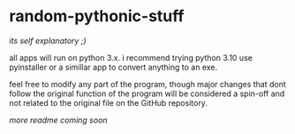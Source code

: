 # random-pythonic-stuff
*its self explanatory ;)*

all apps will run on python 3.x.
i recommend trying python 3.10
use pyinstaller or a simillar app to convert anything to an exe.

feel free to modify any part of the program, 
though major changes that dont follow the original 
function of the program will be considered a spin-off and not
related to the original file on the GitHub repository.

*more readme coming soon*
